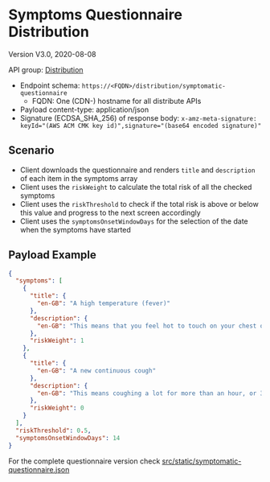 # Symptoms Questionnaire Distribution

Version V3.0, 2020-08-08

API group: [Distribution](../api-patterns.md#Distribution)

- Endpoint schema: ```https://<FQDN>/distribution/symptomatic-questionnaire```
  - FQDN: One (CDN-) hostname for all distribute APIs
- Payload content-type: application/json
- Signature (ECDSA_SHA_256) of response body: ```x-amz-meta-signature: keyId="(AWS ACM CMK key id)",signature="(base64 encoded signature)"```

## Scenario
- Client downloads the questionnaire and renders `title` and `description` of each item in the symptoms array
- Client uses the `riskWeight` to calculate the total risk of all the checked symptoms
- Client uses the `riskThreshold` to check if the total risk is above or below this value and progress to the next screen accordingly
- Client uses the `symptomsOnsetWindowDays` for the selection of the date when the symptoms have started
 
## Payload Example

```json
{
  "symptoms": [
    {
      "title": {
        "en-GB": "A high temperature (fever)"
      },
      "description": {
        "en-GB": "This means that you feel hot to touch on your chest or back (you do not need to measure your temperature)."
      },
      "riskWeight": 1
    },
    {
      "title": {
        "en-GB": "A new continuous cough"
      },
      "description": {
        "en-GB": "This means coughing a lot for more than an hour, or 3 or more coughing episodes in 24 hours (if you usually have a cough, it may be worse than usual)."
      },
      "riskWeight": 0
    }
  ],
  "riskThreshold": 0.5, 
  "symptomsOnsetWindowDays": 14
}
```

For the complete questionnaire version check [src/static/symptomatic-questionnaire.json](../../../src/static/symptomatic-questionnaire.json)
